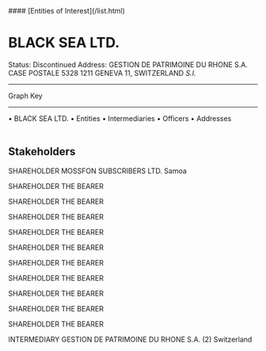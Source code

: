 <link rel="stylesheet" type="text/css" href="../../assets/style.css">
#### [Entities of Interest](/list.html)

<style>
body{background-image:url("http://eoi-graphs.s3-website-eu-west-1.amazonaws.com/BLACK_SEA_LTD..png");background-repeat: no-repeat;background-size: contain;}
.markdown>p>span{background-color: white;}
</style>

# BLACK SEA LTD.
<span>Status: Discontinued
Address: GESTION DE PATRIMOINE DU RHONE S.A. CASE POSTALE 5328  1211 GENEVA  11,  SWITZERLAND *S.I.*
</span>

---



<div class="legend">
Graph Key
<hr>
<span class="focus">• BLACK SEA LTD.</span>
<span class="entity">• Entities</span>
<span class="intermediary">• Intermediaries</span>
<span class="officer">• Officers</span>
<span class="address">• Addresses</span>
</div><br>


## Stakeholders
<span>SHAREHOLDER
MOSSFON SUBSCRIBERS LTD.
Samoa
</span>

<span>SHAREHOLDER
THE BEARER
</span>

<span>SHAREHOLDER
THE BEARER
</span>

<span>SHAREHOLDER
THE BEARER
</span>

<span>SHAREHOLDER
THE BEARER
</span>

<span>SHAREHOLDER
THE BEARER
</span>

<span>SHAREHOLDER
THE BEARER
</span>

<span>SHAREHOLDER
THE BEARER
</span>

<span>SHAREHOLDER
THE BEARER
</span>

<span>SHAREHOLDER
THE BEARER
</span>

<span>SHAREHOLDER
THE BEARER
</span>

<span>INTERMEDIARY
GESTION DE PATRIMOINE DU RHONE S.A. (2)
Switzerland
</span>


